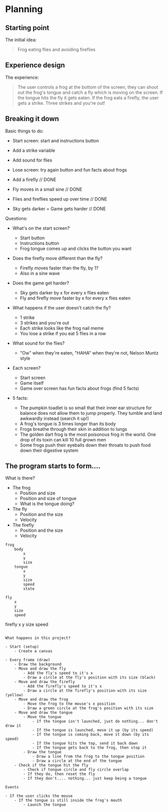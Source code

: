 # Planning

## Starting point

The initial idea:

> Frog eating flies and avoiding fireflies

## Experience design

The experience:

> The user controls a frog at the bottom of the screen, they can shoot out the frog's tongue and catch a fly which is moving on the screen. If the tongue hits the fly it gets eaten. If the frog eats a firefly, the user gets a strike. Three strikes and you're out!

## Breaking it down

Basic things to do:

- Start screen: start and instructions button
- Add a strike variable
- Add sound for flies
- Lose screen: try again button and fun facts about frogs

- Add a firefly // DONE
- Fly moves in a small sine // DONE
- Flies and fireflies speed up over time // DONE
- Sky gets darker = Game gets harder // DONE



Questions:

- What's on the start screen?
    - Start button
    - Instructions button
    - Frog tongue comes up and clicks the button you want
- Does the firefly move different than the fly?
    - Firefly moves faster than the fly, by 1?
    - Also in a sine wave
- Does the game get harder?
    - Sky gets darker by x for every x flies eaten
    - Fly and firefly move faster by x for every x flies eaten
- What happens if the user doesn't catch the fly?
    - 1 strike
    - 3 strikes and you're out
    - Each strike looks like the frog nail meme
    - You lose a strike if you eat 5 flies in a row
- What sound for the flies?
    - "Ow" when they're eaten, "HAHA" when they're not, Nelson Muntz style
- Each screen?
    - Start screen
    - Game itself
    - Game over screen has fun facts about frogs (find 5 facts)


- 5 facts:
    - The pumpkin toadlet is so small that their inner ear structure for balance does not allow them to jump properly. They tumble and land awkwardly instead (search it up!)
    - A frog's tongue is 3 times longer than its body
    - Frogs breathe through their skin in addition to lungs
    - The golden dart frog is the most poisonous frog in the world. One drop of its toxin can kill 10 full grown men
    - Some frogs push their eyeballs down their throats to push food down their digestive system


## The program starts to form....

What is there?

- The frog
    - Position and size
    - Position and size of tongue
    - What is the tongue doing?
- The fly
    - Position and the size
    - Velocity
- The firefly
    - Position and the size
    - Velocity

```
frog
    body
        x
        y
        size
    tongue
        x
        y
        size
        speed
        state

fly
    x
    y
    size
    speed
```
firefly
    x
    y
    size
    speed
```

What happens in this project?

- Start (setup)
    - Create a canvas
    
- Every frame (draw)
    - Draw the background
    - Move and draw the fly
        - Add the fly's speed to it's x
        - Draw a circle at the fly's position with its size (black)
    - Move and draw the firefly
        - Add the firefly's speed to it's x
        - Draw a circle at the firefly's position with its size (yellow)
    - Move and draw the frog
        - Move the frog to the mouse's x position
        - Draw a green circle at the frog's position with its size
    - Move and draw the tongue
        - Move the tongue
            - If the tongue isn't launched, just do nothing... don't draw it
            - If the tongue is launched, move it up (by its speed)
            - If the tongue is coming back, move it down (by its speed)
            - If the tongue hits the top, send it back down
            - If the tongue gets back to the frog, then stop it
        - Draw the tongue
            - Draw a line from the frog to the tongue position
            - Draw a circle at the end of the tongue
    - Check if the tongue hit the fly
        - Check if tongue circle and fly circle overlap
        - If they do, then reset the fly
        - If they don't.... nothing... just keep being a tongue

Events

- If the user clicks the mouse
    - If the tongue is still inside the frog's mouth
        - Launch the tongue

